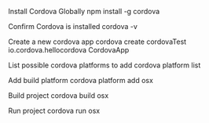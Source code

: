 Install Cordova Globally
npm install -g cordova

Confirm Cordova is installed
cordova -v

Create a new cordova app
cordova create cordovaTest io.cordova.hellocordova CordovaApp

List possible cordova platforms to add
cordova platform list

Add build platform
cordova platform add osx

Build project
cordova build osx

Run project
cordova run osx